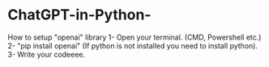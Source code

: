 # ChatGPT-in-Python-

How to setup "openai" library
1- Open your terminal. (CMD, Powershell etc.)
2- "pip install openai" (If python is not installed you need to install python).
3- Write your codeeee.
